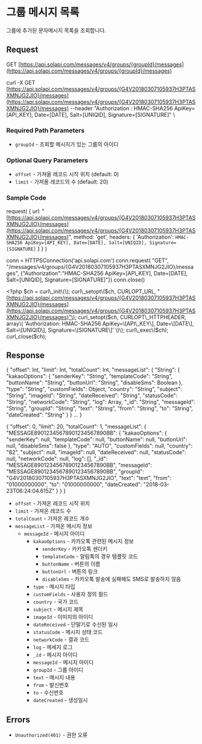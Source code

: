 # 그룹 메시지 목록

그룹에 추가된 문자메시지 목록을 조회합니다.

## Request

GET [https://api.solapi.com/messages/v4/groups/{groupId}/messages](https://api.solapi.com/messages/v4/groups/{groupId}/messages)

curl -X GET [https://api.solapi.com/messages/v4/groups/{G4V20180307105937H3PTASXMNJG2JIO}/messages](https://api.solapi.com/messages/v4/groups/{G4V20180307105937H3PTASXMNJG2JIO}/messages)  --header "Authorization : HMAC-SHA256 ApiKey=\[API\_KEY\], Date=\[DATE\], Salt=\[UNIQID\], Signature=\[SIGNATURE\]" \

### Required Path Parameters

* `groupId` - 조회할 메시지가 있는 그룹의 아이디

### Optional Query Parameters

* `offset` - 가져올 레코드 시작 위치 \(default: 0\)
* `limit` - 가져올 레코드의 수 \(default: 20\)

### Sample Code

request\( { url: "[https://api.solapi.com/messages/v4/groups/{G4V20180307105937H3PTASXMNJG2JIO}/messages](https://api.solapi.com/messages/v4/groups/{G4V20180307105937H3PTASXMNJG2JIO}/messages)", method: 'get', headers: { 'Authorization': `HMAC-SHA256 ApiKey=[API_KEY], Date=[DATE], Salt=[UNIQID], Signature=[SIGNATURE]` } } \)

conn = HTTPSConnection\('api.solapi.com'\) conn.request\( "GET", "/messages/v4/groups/{G4V20180307105937H3PTASXMNJG2JIO}/messages", {"Authorization":"HMAC-SHA256 ApiKey=\[API\_KEY\], Date=\[DATE\], Salt=\[UNIQID\], Signature=\[SIGNATURE\]"}\) conn.close\(\)

&lt;?php $ch = curl\_init\(\); curl\_setopt\($ch, CURLOPT\_URL, "[https://api.solapi.com/messages/v4/groups/{G4V20180307105937H3PTASXMNJG2JIO}/messages](https://api.solapi.com/messages/v4/groups/{G4V20180307105937H3PTASXMNJG2JIO}/messages)"\); curl\_setopt\($ch, CURLOPT\_HTTPHEADER, array\( 'Authorization: HMAC-SHA256 ApiKey=\[API\_KEY\], Date=\[DATE\], Salt=\[UNIQID\], Signature=\[SIGNATURE\]' \)\); curl\_exec\($ch\); curl\_close\($ch\);

## Response

{ "offset": Int, "limit": Int, "totalCount": Int, "messageList": { "String": { "kakaoOptions": { "senderKey": "String", "templateCode": "String", "buttonName": "String", "buttonUrl": "String", "disableSms": Boolean }, "type": "String", "customFields": Object, "country": "String", "subject": "String", "imageId": "String", "dateReceived": "String", "statusCode": "String", "networkCode": "String", "log": Array, "\_id": "String", "messageId": "String", "groupId": "String", "text": "String", "from": "String", "to": "String", "dateCreated": "String" } } ... }

{ "offset": 0, "limit": 20, "totalCount": 1, "messageList": { "MESSAGE89012345678901234567890BB": { "kakaoOptions": { "senderKey": null, "templateCode": null, "buttonName": null, "buttonUrl": null, "disableSms": false }, "type": "AUTO", "customFields": null, "country": "82", "subject": null, "imageId": null, "dateReceived": null, "statusCode": null, "networkCode": null, "log": \[\], "\_id": "MESSAGE89012345678901234567890BB", "messageId": "MESSAGE89012345678901234567890BB", "groupId": "G4V20180307105937H3PTASXMNJG2JIO", "text": "text", "from": "01000000000", "to": "01000000000", "dateCreated": "2018-03-23T06:24:04.615Z" } } }

* `offset` - 가져온 레코드 시작 위치
* `limit` - 가져온 레코드 수
* `totalCount` - 가져온 레코드 개수
* `messageList` - 가져온 메시지 정보
  * `messageId` - 메시지 아이디
    * `kakaoOptions` - 카카오톡 관련된 메시지 정보
      * `senderKey` - 카카오톡 센더키
      * `templateCode` - 알림톡의 경우 템플릿 코드
      * `buttonName` - 버튼의 이름
      * `buttonUrl` - 버튼의 링크
      * `disableSms` - 카카오톡 발송에 실패해도 SMS로 발송하지 않음
    * `type` - 메시지 타입
    * `customFields` - 사용자 정의 필드
    * `country` - 국가 코드
    * `subject` - 메시지 제목
    * `imageId` - 이미지의 아이디
    * `dateReceived` - 단말기로 수신된 일시
    * `statusCode` - 메시지 상태 코드
    * `networkCode` - 결과 코드
    * `log` - 메세지 로그
    * `_id` - 메시지 아이디
    * `messageId` - 메시지 아이디
    * `groupId` - 그룹 아이디
    * `text` - 메시지 내용
    * `from` - 발신번호
    * `to` - 수신번호
    * `dateCreated` - 생성일시

## Errors

* `Unauthorized(401)` - 권한 오류

